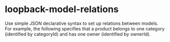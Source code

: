 # loopback-model-relations
Use simple JSON declarative syntax to set up relations between models. For example, the following specifies that a product belongs to one category (identified by categoryId) and has one owner (identified by ownerId).
